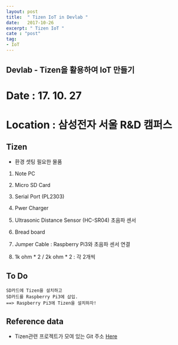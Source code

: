 ```yaml
---
layout: post
title:  " Tizen IoT in Devlab "
date:   2017-10-26
excerpt: " Tizen IoT "
cate : "post"
tag:
- IoT
---
```



## Devlab - Tizen을 활용하여 IoT 만들기

# Date : 17. 10. 27

# Location : 삼성전자 서울 R&D 캠퍼스


## Tizen

* 환경 셋팅 필요한 물품

1. Note PC

2. Micro SD Card

3. Serial Port (PL2303)

4. Pwer Charger

5. Ultrasonic Distance Sensor (HC-SR04) 초음파 센서

6. Bread board

7. Jumper Cable : Raspberry Pi3와 초음파 센서 연결

8. 1k ohm * 2 / 2k ohm * 2 : 각 2개씩


## To Do

```
SD카드에 Tizen을 설치하고
SD카드를 Raspberry Pi3에 삽입.
==> Raspberry Pi3에 Tizen을 설치하자!
```

## Reference data

* Tizen관련 프로젝트가 모여 있는 Git 주소 [Here](https://git.tizen.org/cgit/)






